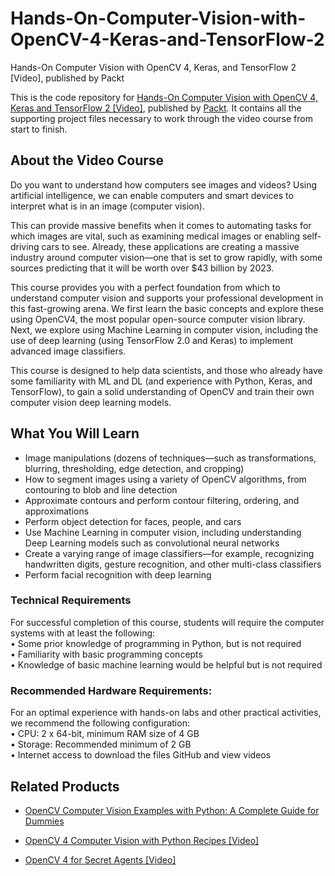# Hands-On-Computer-Vision-with-OpenCV-4-Keras-and-TensorFlow-2
Hands-On Computer Vision with OpenCV 4, Keras, and TensorFlow 2 [Video], published by Packt

This is the code repository for [Hands-On Computer Vision with OpenCV 4, Keras and TensorFlow 2 [Video]](https://www.packtpub.com/data/hands-on-computer-vision-with-opencv-4-keras-and-tensorflow-2-video), published by [Packt](https://www.packtpub.com/?utm_source=github). It contains all the supporting project files necessary to work through the video course from start to finish.
## About the Video Course
Do you want to understand how computers see images and videos? Using artificial intelligence, we can enable computers and smart devices to interpret what is in an image (computer vision).

This can provide massive benefits when it comes to automating tasks for which images are vital, such as examining medical images or enabling self-driving cars to see. Already, these applications are creating a massive industry around computer vision—one that is set to grow rapidly, with some sources predicting that it will be worth over $43 billion by 2023.

This course provides you with a perfect foundation from which to understand computer vision and supports your professional development in this fast-growing arena. We first learn the basic concepts and explore these using OpenCV4, the most popular open-source computer vision library. Next, we explore using Machine Learning in computer vision, including the use of deep learning (using TensorFlow 2.0 and Keras) to implement advanced image classifiers.

This course is designed to help data scientists, and those who already have some familiarity with ML and DL (and experience with Python, Keras, and TensorFlow), to gain a solid understanding of OpenCV and train their own computer vision deep learning models.

<H2>What You Will Learn</H2>
<DIV class=book-info-will-learn-text>
<UL>
<LI>Image manipulations (dozens of techniques—such as transformations, blurring, thresholding, edge detection, and cropping)
<LI>How to segment images using a variety of OpenCV algorithms, from contouring to blob and line detection
<LI>Approximate contours and perform contour filtering, ordering, and approximations
<LI>Perform object detection for faces, people, and cars
<LI>Use Machine Learning in computer vision, including understanding Deep Learning models such as convolutional neural networks
<LI>Create a varying range of image classifiers—for example, recognizing handwritten digits, gesture recognition, and other multi-class classifiers
<LI>Perform facial recognition with deep learning
  </LI></UL></DIV>

### Technical Requirements
For successful completion of this course, students will require the computer systems with at least the following:<br/>
•	Some prior knowledge of programming in Python, but is not required<br/>
•	Familiarity with basic programming concepts<br/>
•	Knowledge of basic machine learning would be helpful but is not required<br/>



### Recommended Hardware Requirements:<br/>
For an optimal experience with hands-on labs and other practical activities, we recommend the following configuration:
<br/>
•	CPU: 2 x 64-bit, minimum RAM size of 4 GB<br/>
•	Storage: Recommended minimum of 2 GB<br/>
•	Internet access to download the files GitHub and view videos<br/>



## Related Products
* [OpenCV Computer Vision Examples with Python: A Complete Guide for Dummies](https://www.packtpub.com/application-development/opencv-computer-vision-examples-python-complete-guide-dummies-video)

* [OpenCV 4 Computer Vision with Python Recipes [Video]](https://www.packtpub.com/application-development/opencv-4-computer-vision-python-recipes-video)

* [OpenCV 4 for Secret Agents [Video]](https://www.packtpub.com/application-development/opencv-4-secret-agents-video)
